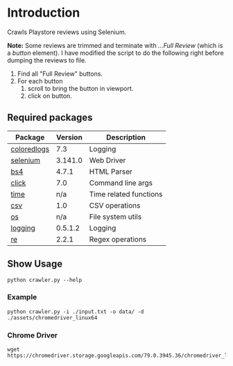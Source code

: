 # Introduction

Crawls Playstore reviews using Selenium.

**Note:** Some reviews are trimmed and terminate with _...Full Review_ (which is a _button_ element).
I have modified the script to do the following right before dumping the reviews to file.
 1. Find all "Full Review" buttons.
 2. For each button
     1. scroll to bring the button in viewport.
     2. click on button.

## Required packages

Package | Version | Description
---- | ----|-------
[coloredlogs](https://pypi.org/project/coloredlogs/)|7.3| Logging
[selenium](https://pypi.org/project/selenium/) |3.141.0| Web Driver 
[bs4](https://pypi.org/project/beautifulsoup4/) |4.7.1| HTML Parser 
[click](https://pypi.org/project/click/) |7.0| Command line args
[time](https://docs.python.org/2/library/time.html) |n/a| Time related functions
[csv](https://docs.python.org/2/library/csv.html) |1.0| CSV operations
[os](https://docs.python.org/2/library/os.html) |n/a| File system utils 
[logging](https://docs.python.org/2/library/logging.html) | 0.5.1.2 | Logging
[re](https://expressjs.com/) |2.2.1| Regex operations

## Show Usage 
```
python crawler.py --help
```

### Example
```
python crawler.py -i ./input.txt -o data/ -d ./assets/chromedriver_linux64
```

### Chrome Driver
```
wget https://chromedriver.storage.googleapis.com/79.0.3945.36/chromedriver_linux64.zip
```

